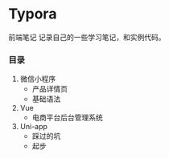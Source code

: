 # Typora
 前端笔记
 记录自己的一些学习笔记，和实例代码。
### 目录
1. 微信小程序
   * 产品详情页
   * 基础语法
2. Vue
   * 电商平台后台管理系统
3. Uni-app
   * 踩过的坑
   * 起步
